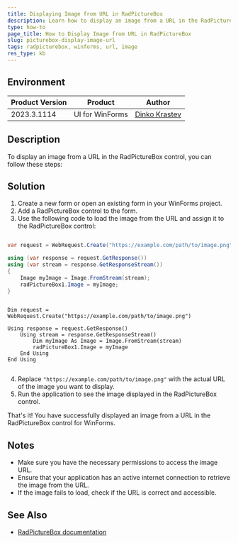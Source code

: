 ```yaml
---
title: Displaying Image from URL in RadPictureBox
description: Learn how to display an image from a URL in the RadPictureBox control for WinForms.
type: how-to
page_title: How to Display Image from URL in RadPictureBox
slug: picturebox-display-image-url
tags: radpicturebox, winforms, url, image
res_type: kb
---
```


## Environment

|Product Version|Product|Author|
|----|----|----|
|2023.3.1114|UI for WinForms|[Dinko Krastev](https://www.telerik.com/blogs/author/dinko-krastev)|

## Description
To display an image from a URL in the RadPictureBox control, you can follow these steps:

## Solution
1. Create a new form or open an existing form in your WinForms project.
2. Add a RadPictureBox control to the form.
3. Use the following code to load the image from the URL and assign it to the RadPictureBox control:

````C#

var request = WebRequest.Create("https://example.com/path/to/image.png");

using (var response = request.GetResponse())
using (var stream = response.GetResponseStream())
{
    Image myImage = Image.FromStream(stream);
    radPictureBox1.Image = myImage;
}

````
````VB.NET

Dim request = WebRequest.Create("https://example.com/path/to/image.png")

Using response = request.GetResponse()
	Using stream = response.GetResponseStream()
		Dim myImage As Image = Image.FromStream(stream)
		radPictureBox1.Image = myImage
	End Using
End Using


````


4. Replace `"https://example.com/path/to/image.png"` with the actual URL of the image you want to display.
5. Run the application to see the image displayed in the RadPictureBox control.

That's it! You have successfully displayed an image from a URL in the RadPictureBox control for WinForms.

## Notes
- Make sure you have the necessary permissions to access the image URL.
- Ensure that your application has an active internet connection to retrieve the image from the URL.
- If the image fails to load, check if the URL is correct and accessible.

## See Also
* [RadPictureBox documentation](https://docs.telerik.com/devtools/winforms/controls/picturebox/overview)
